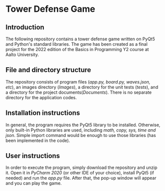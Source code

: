 # Tower Defense Game

## Introduction
The following repository contains a tower defense game written on PyQt5 
and Python's standard libraries. The game has been created as a final 
project for the 2022 edition of the Basics in Programming Y2 course 
at Aalto University.

## File and directory structure
The repository consists of program files (_app.py, board.py, waves.json, 
etc_), an images directory (_Images_), a directory for the unit tests 
(_tests_), and a directory for the project documents(_Documents_). 
There is no separate directory for the application codes.

## Installation instructions
In general, the program requires the PyQt5 library to be installed. Otherwise, only built-in Python libraries are used, including _math, copy, sys, time and json_.
Simple import command would be enough to use those libraries (has been implemented in the code). 

## User instructions
In order to execute the program, simply download the repository and 
unzip it. Open it in _PyCharm 2020_ (or other IDE of your choice), install PyQt5 (if needed) and run the _app.py_ file. After that, the pop-up window will appear and you can play the game.
